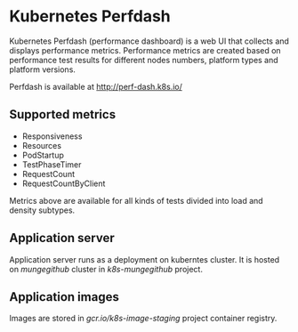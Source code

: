 ﻿# Kubernetes Perfdash

Kubernetes Perfdash (performance dashboard) is a web UI that collects and displays performance metrics. Performance metrics are created based on performance test results for different nodes numbers, platform types and platform versions.

Perfdash is available at http://perf-dash.k8s.io/

## Supported metrics

* Responsiveness
* Resources
* PodStartup
* TestPhaseTimer
* RequestCount
* RequestCountByClient

Metrics above are available for all kinds of tests divided into load and density subtypes.

## Application server
Application server runs as a deployment on kuberntes cluster. It is hosted on *mungegithub* cluster in *k8s-mungegithub* project.

## Application images
Images are stored in *gcr.io/k8s-image-staging* project container registry.
